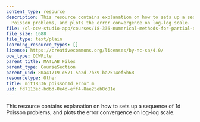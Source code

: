 ```yaml
---
content_type: resource
description: This resource contains explanation on how to sets up a sequence of 1d
  Poisson problems, and plots the error convergence on log-log scale.
file: /ol-ocw-studio-app/courses/18-336-numerical-methods-for-partial-differential-equations-spring-2009/fd7113ecbdbd0e4deff48ae25eb8c81e_mit18336_poisson1d_error.m
file_size: 1688
file_type: text/plain
learning_resource_types: []
license: https://creativecommons.org/licenses/by-nc-sa/4.0/
ocw_type: OCWFile
parent_title: MATLAB Files
parent_type: CourseSection
parent_uid: 80a41719-c571-5a2d-7b39-ba2514ef5b68
resourcetype: Other
title: mit18336_poisson1d_error.m
uid: fd7113ec-bdbd-0e4d-eff4-8ae25eb8c81e
---
```

This resource contains explanation on how to sets up a sequence of 1d Poisson problems, and plots the error convergence on log-log scale.